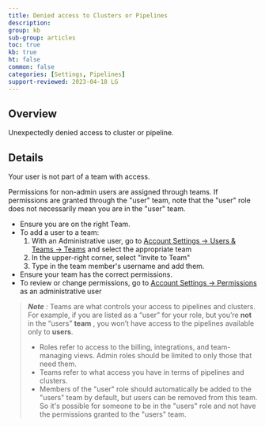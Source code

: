 ```yaml
---
title: Denied access to Clusters or Pipelines
description: 
group: kb
sub-group: articles
toc: true
kb: true
ht: false
common: false
categories: [Settings, Pipelines]
support-reviewed: 2023-04-18 LG
---
```


## Overview

Unexpectedly denied access to cluster or pipeline.

## Details

Your user is not part of a team with access.

Permissions for non-admin users are assigned through teams. If permissions are granted through the "user" team, note that the "user" role does not necessarily mean you are in the "user" team.

* Ensure you are on the right Team.
* To add a user to a team:
  1. With an Administrative user, go to [Account Settings -> Users & Teams -> Teams](https://g.codefresh.io/account-admin/collaborators/teams) and select the appropriate team
  2. In the upper-right corner, select "Invite to Team"
  3. Type in the team member's username and add them.
* Ensure your team has the correct permissions.
* To review or change permissions, go to [Account Settings -> Permissions](https://g.codefresh.io/account-admin/permissions/teams) as an administrative user

>_**Note** :_ Teams are what controls your access to pipelines and clusters. For example, if you are listed as a “user” for your role, but you’re **not** in the “users” **team** , you won’t have access to the pipelines available only to **users**.
>
>* Roles refer to access to the billing, integrations, and team-managing views. Admin roles should be limited to only those that need them.
>* Teams refer to what access you have in terms of pipelines and clusters.
>* Members of the "user" role should automatically be added to the "users" team by default, but users can be removed from this team. So it's possible for someone to be in the "users" role and not have the permissions granted to the "users" team.
